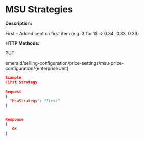 
# MSU Strategies

**Description:**

First – Added cent on first item (e.g. 3 for 1$ => 0.34, 0.33, 0.33)

**HTTP Methods:**

  PUT

emerald/selling-configuration/price-settings/msu-price-configuration/{enterpriseUnit}

```json
Example
First Strategy

Request
{
  "MsuStrategy": "First"
}


Response
{
   OK
}
```
